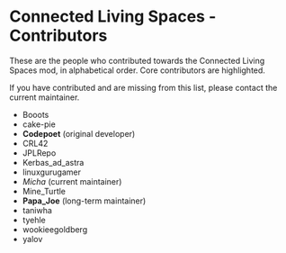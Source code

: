 Connected Living Spaces - Contributors
======================================

These are the people who contributed towards the Connected Living Spaces mod, in alphabetical order.  Core contributors are highlighted.

If you have contributed and are missing from this list, please contact the current maintainer.

 - Booots
 - cake-pie
 - **Codepoet** (original developer)
 - CRL42
 - JPLRepo
 - Kerbas_ad_astra
 - linuxgurugamer
 - *Micha* (current maintainer)
 - Mine_Turtle
 - **Papa_Joe** (long-term maintainer)
 - taniwha
 - tyehle
 - wookieegoldberg
 - yalov
